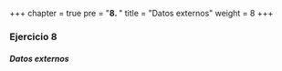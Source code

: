+++
chapter = true
pre = "<b>8. </b>"
title = "Datos externos"
weight = 8
+++

### Ejercicio 8

##### Datos externos